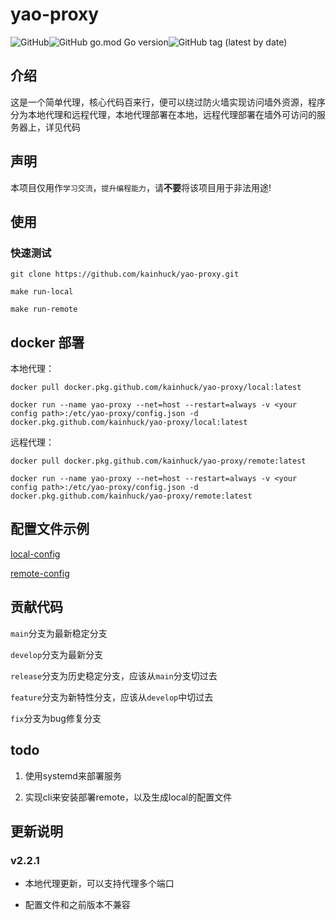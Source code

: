 # yao-proxy

![GitHub](https://img.shields.io/github/license/kainhuck/yao-proxy)![GitHub go.mod Go version](https://img.shields.io/github/go-mod/go-version/kainhuck/yao-proxy)![GitHub tag (latest by date)](https://img.shields.io/github/v/tag/kainhuck/yao-proxy)

## 介绍

这是一个简单代理，核心代码百来行，便可以绕过防火墙实现访问墙外资源，程序分为本地代理和远程代理，本地代理部署在本地，远程代理部署在墙外可访问的服务器上，详见代码

## 声明

本项目仅用作`学习交流`，`提升编程能力`，请**不要**将该项目用于非法用途!

## 使用

### 快速测试

```
git clone https://github.com/kainhuck/yao-proxy.git
```

```
make run-local
```

```
make run-remote
```

## docker 部署

本地代理：

```
docker pull docker.pkg.github.com/kainhuck/yao-proxy/local:latest

docker run --name yao-proxy --net=host --restart=always -v <your config path>:/etc/yao-proxy/config.json -d docker.pkg.github.com/kainhuck/yao-proxy/local:latest
```

远程代理：

```
docker pull docker.pkg.github.com/kainhuck/yao-proxy/remote:latest

docker run --name yao-proxy --net=host --restart=always -v <your config path>:/etc/yao-proxy/config.json -d docker.pkg.github.com/kainhuck/yao-proxy/remote:latest
```

## 配置文件示例

[local-config](cmd/local/res/config.json)

[remote-config](cmd/remote/res/config.json)

## 贡献代码

`main`分支为最新稳定分支

`develop`分支为最新分支

`release`分支为历史稳定分支，应该从`main`分支切过去

`feature`分支为新特性分支，应该从`develop`中切过去

`fix`分支为bug修复分支



## todo

1. 使用systemd来部署服务

2. 实现cli来安装部署remote，以及生成local的配置文件



## 更新说明

### v2.2.1

- 本地代理更新，可以支持代理多个端口

- 配置文件和之前版本不兼容
